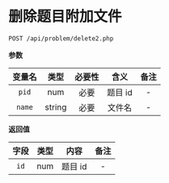 # 删除题目附加文件

```bash
POST /api/problem/delete2.php
```

**参数**

| 变量名 |  类型  | 必要性 |  含义   | 备注 |
| :----: | :----: | :----: | :-----: | :--: |
| `pid`  |  num   |  必要  | 题目 id |  -   |
| `name` | string |  必要  | 文件名  |  -   |

**返回值**

| 字段 | 类型 |  内容   | 备注 |
| :--: | :--: | :-----: | :--: |
| `id` | num  | 题目 id |  -   |
